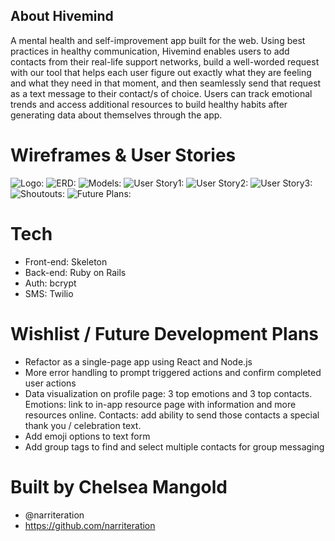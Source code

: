 ## About Hivemind

A mental health and self-improvement app built for the web. Using best practices in healthy communication, Hivemind enables users to add contacts from their real-life support networks, build a well-worded request with our tool that helps each user figure out exactly what they are feeling and what they need in that moment, and then seamlessly send that request as a text message to their contact/s of choice. Users can track emotional trends and access additional resources to build healthy habits after generating data about themselves through the app.

# Wireframes & User Stories

![Logo:](https://github.com/narriteration/hivemind/tree/master/app/assets/images/logo.png)
![ERD:](https://github.com/narriteration/hivemind/tree/master/app/assets/images/final_erd.jpg)
![Models:](https://github.com/narriteration/hivemind/tree/master/app/assets/images/models.jpg)
![User Story1:]()
![User Story2:]()
![User Story3:]()
![Shoutouts:](https://github.com/narriteration/hivemind/tree/master/app/assets/images/shoutouts.jpg)
![Future Plans:](https://github.com/narriteration/hivemind/tree/master/app/assets/images/future_plans.jpg)


# Tech
- Front-end: Skeleton
- Back-end: Ruby on Rails
- Auth: bcrypt
- SMS: Twilio

# Wishlist / Future Development Plans

- Refactor as a single-page app using React and Node.js
- More error handling to prompt triggered actions and confirm completed user actions
- Data visualization on profile page: 3 top emotions and 3 top contacts. Emotions: link to in-app resource page with information and more resources online. Contacts: add ability to send those contacts a special thank you / celebration text.
- Add emoji options to text form
- Add group tags to find and select multiple contacts for group messaging

# Built by Chelsea Mangold
- @narriteration
- https://github.com/narriteration
